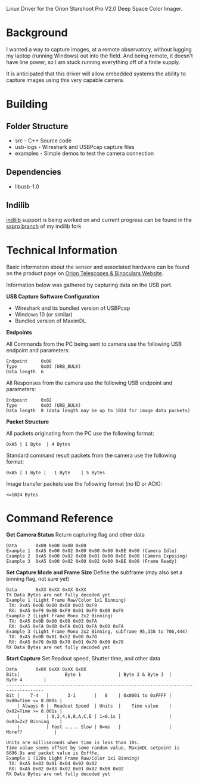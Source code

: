 Linux Driver for the Orion Starshoot Pro V2.0 Deep Space Color Imager.

# Background
I wanted a way to capture images, at a remote observatory, without lugging my laptop (running Windows) out into the field. And being remote, it doesn't have line power, so I am stuck running everything off of a finite supply. 

It is anticipated that this driver will allow embedded systems the ability to capture images using this very capable camera.

# Building
## Folder Structure
  * src      - C++ Source code
  * usb-logs - Wireshark and USBPcap capture files
  * examples - Simple demos to test the camera connection

## Dependencies
  * libusb-1.0

## Indilib
[indilib](http://www.indilib.org/) support is being worked on and current progress can be found in the [sspro branch](https://github.com/compeoree/indi/tree/sspro) of my indilib fork


# Technical Information
Basic information about the sensor and associated hardware can be found on the product page on [Orion Telescopes & Binoculars Website](http://www.telescope.com/Orion-StarShoot-Pro-V20-Deep-Space-Color-CCD-Imaging-Camera/p/52085.uts).

Information below was gathered by capturing data on the USB port.


**USB Capture Software Configuration**

  * Wireshark and its bundled version of USBPcap
  * Windows 10 (or similar)
  * Bundled version of MaximDL


**Endpoints**

All Commands from the PC being sent to camera use the following USB endpoint and parameters:
```URB Function 0x0009 (URB_FUNCTION_BULK_OR_INTERRUPT_TRANSFER)
Endpoint     0x08 
Type         0x03 (URB_BULK)
Data length  6
```

All Responses from the camera use the following USB endpoint and parameters:
```URB Function 0x0009 (URB_FUNCTION_BULK_OR_INTERRUPT_TRANSFER)
Endpoint     0x82 
Type         0x03 (URB_BULK)
Data length  8 (data length may be up to 1024 for image data packets)
```


**Packet Structure**

All packets originating from the PC use the following format:
``` ID | Command | Data
0xA5 | 1 Byte  | 4 Bytes
```

Standard command result packets from the camera use the following format:
``` ID  | Data 0 | Command ACK | Bulk Data
0xA5 | 1 Byte |   1 Byte    | 5 Bytes
```

Image transfer packets use the following format (no ID or ACK):
```  Bulk Data
<=1024 Bytes
```

# Command Reference

**Get Camera Status**
Return capturing flag and other data
```Command    0x02
Data       0x00 0x00 0x00 0x00
Example 1  0xA5 0x00 0x02 0x00 0x00 0x00 0xBE 0x00 (Camera Idle)
Example 2  0xA5 0x00 0x02 0x00 0x01 0x00 0xBE 0x00 (Camera Exposing)
Example 3  0xA5 0x00 0x02 0x00 0x02 0x00 0xBE 0x00 (Frame Ready)
```

**Set Capture Mode and Frame Size**
Define the subframe (may also set a binning flag, not sure yet)
```Command    0x0B
Data       0xXX 0xXX 0xXX 0xXX
TX Data Bytes are not fully decoded yet
Example 1 (Light Frame Raw/Color 1x1 Binning)
 TX: 0xA5 0x0B 0x00 0x00 0x03 0xF9
 RX: 0xA5 0xF9 0x0B 0xF9 0x01 0xF9 0x00 0xF9
Example 2 (Light Frame Mono 2x2 Binning)
 TX: 0xA5 0x0B 0x00 0x00 0x03 0xFA
 RX: 0xA5 0xFA 0x0B 0xFA 0x01 0xFA 0x00 0xFA
Example 3 (Light Frame Mono 2x2 Binning, subframe 95,338 to 706,444)
 TX: 0xA5 0x0B 0x01 0x52 0x00 0x70
 RX: 0xA5 0x70 0x0B 0x70 0x01 0x70 0x00 0x70
RX Data Bytes are not fully decoded yet
```

**Start Capture**
Set Readout speed, Shutter time, and other data
```Command    0x03
Data       0x0X 0xXX 0xXX 0x0X
Bits|                 Byte 1              | Byte 2 & Byte 3  |       Byte 4        |
------------------------------------------------------------------------------------
Bit |    7-4   |       3-1       |   0    | 0x0001 to 0xFFFF | 0x00=Time <= 8.000s |
    | Always 0 |  Readout Speed  | Units  |    Time value    | 0x02=Time >= 8.001s |
    |          | 0,2,4,6,8,A,C,E | 1=0.1s |                  | 0x03=2x2 Binning    |
    |          | Fast ..... Slow | 0=ms   |                  |   More??            |

Units are milliseconds when time is less than 10s.
Time value seems offset by some random value, MaximDL setpoint is 6696.9s and packet value is 0xfffe.
Example 1 (120s Light Frame Raw/Color 1x1 Binning)
 TX: 0xA5 0x03 0x01 0x04 0x92 0x02
 RX: 0xA5 0x02 0x03 0x02 0x01 0x02 0x00 0x02
RX Data Bytes are not fully decoded yet
```
